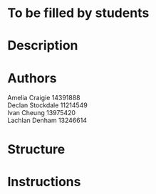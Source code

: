 # To be filled by students

# Description

# Authors
Amelia Craigie 14391888  
Declan Stockdale 11214549  
Ivan Cheung 13975420  
Lachlan Denham 13246614

# Structure

# Instructions